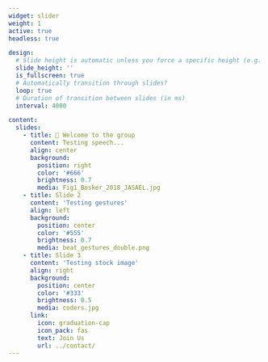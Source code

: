 ```yaml
---
widget: slider
weight: 1
active: true
headless: true

design:
  # Slide height is automatic unless you force a specific height (e.g. '400px')
  slide_height: ''
  is_fullscreen: true
  # Automatically transition through slides?
  loop: true
  # Duration of transition between slides (in ms)
  interval: 4000

content:
  slides:
    - title: 👋 Welcome to the group
      content: Testing speech...
      align: center
      background:
        position: right
        color: '#666'
        brightness: 0.7
        media: Fig1_Bosker_2018_JASAEL.jpg
    - title: Slide 2
      content: 'Testing gestures'
      align: left
      background:
        position: center
        color: '#555'
        brightness: 0.7
        media: beat_gestures_double.png
    - title: Slide 3
      content: 'Testing stock image'
      align: right
      background:
        position: center
        color: '#333'
        brightness: 0.5
        media: coders.jpg
      link:
        icon: graduation-cap
        icon_pack: fas
        text: Join Us
        url: ../contact/
---
```

